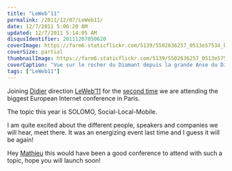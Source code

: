 ```yaml
---
title: "LeWeb’11"
permalink: /2011/12/07/LeWeb11/
date: 12/7/2011 5:06:20 AM
updated: 12/7/2011 5:14:05 AM
disqusIdentifier: 20111207050620
coverImage: https://farm6.staticflickr.com/5139/5502636257_0513e57534_b.jpg
coverSize: partial
thumbnailImage: https://farm6.staticflickr.com/5139/5502636257_0513e57534_q.jpg
coverCaption: "Vue sur le rocher du Diamant depuis la grande Anse du Diamant, Le Diamant, Martinique"
tags: ["LeWeb11"]
---
```

<!--[![Vue sur le rocher du Diamant depuis la grande Anse du Diamant](http://farm6.staticflickr.com/5139/5502636257_0513e57534_m.jpg)](http://www.flickr.com/photos/laurentkempe/5502636257/ "Vue sur le rocher du Diamant depuis la grande Anse du Diamant by Laurent Kempé, on Flickr")-->
Joining [Didier](http://didierbeck.com/) direction [LeWeb’11](http://leweb.net/) for the [second time](http://www.laurentkempe.com/post/Le-Web-3-in-Paris.aspx) we are attending the biggest European Internet conference in Paris.

The topic this year is SOLOMO, Social-Local-Mobile.
<!-- more -->

I am quite excited about the different people, speakers and companies we will hear, meet there. It was an energizing event last time and I guess it will be again!

Hey [Mathieu](http://myaustraliantrip.blogspot.com/) this would have been a good conference to attend with such a topic, hope you will launch soon!
